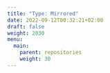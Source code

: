 ```yaml
---
title: "Type: Mirrored"
date: 2022-09-12T00:32:21+02:00
draft: false
weight: 2030
menu:
  main:
    parent: repositories
    weight: 30
---
```

